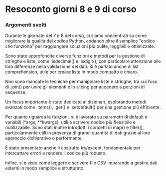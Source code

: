 <h1 align="left"> Resoconto giorni 8 e 9 di corso </h1>

###

<h3 align="left"> Argomenti svolti</h3>
<p align="left"> 
Durante le giornate del 7 e 8 del corso, ci siamo concentrati su come migliorare la qualità del codice Python, andando oltre il semplice "codice che funziona" per raggiungere soluzioni più pulite, leggibili e ottimizzate.

Sono state approfondite diverse funzioni e metodi per la gestione di stringhe e liste, come .isdecimal() e .isdigit(), con particolare attenzione alle loro differenze nella validazione dei dati. Si è parlato anche di list comprehension, utile per creare liste in modo compatto e chiaro.

Non sono mancate le tecniche per manipolare liste e stringhe, tra cui l’uso di .join() per unire gli elementi e lo slicing per accedere a porzioni di sequenze.

Un focus importante è stato dedicato ai dizionari, esplorando metodi avanzati come .items(), .get() e .setdefault() per una gestione più efficiente.

Per quanto riguarda le funzioni, si è lavorato su parametri di default e variabili (*args, **kwargs), utili a scrivere codice più flessibile e riutilizzabile. Sono stati inoltre introdotti i concetti di map() e filter(), particolarmente utili in presenza di grandi quantità di dati grazie al loro approccio dichiarativo e performante.

È stato presentato anche il costrutto try/except, fondamentale per intercettare errori e rendere il codice più robusto.

Infine, si è visto come leggere e scrivere file CSV imparando a gestire dati esterni in modo semplice e strutturato
</p>
